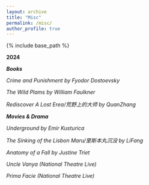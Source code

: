 ```yaml
---
layout: archive
title: "Misc"
permalink: /misc/
author_profile: true
---
```


{% include base_path %}

**2024**

***Books***

*Crime and Punishment by Fyodor Dostoevsky*

*The Wild Plams by William Faulkner*

*Rediscover A Lost Erea/荒野上的大师 by QuanZhang*

***Movies & Drama***

*Underground by Emir Kusturica*

*The Sinking of the Lisbon Maru/里斯本丸沉没 by LiFang*

*Anatomy of a Fall by Justine Triet*

*Uncle Vanya (National Theatre Live)*

*Prima Facie (National Theatre Live)*
